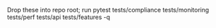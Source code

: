 Drop these into repo root; run pytest tests/compliance tests/monitoring tests/perf tests/api tests/features -q
